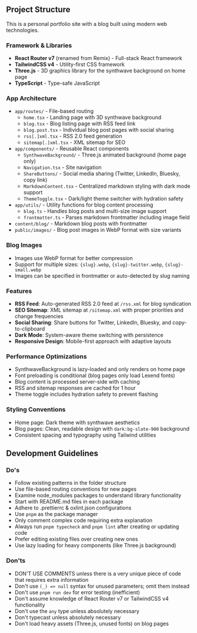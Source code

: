 ## Project Structure

This is a personal portfolio site with a blog built using modern web technologies.

### Framework & Libraries

- **React Router v7** (renamed from Remix) - Full-stack React framework
- **TailwindCSS v4** - Utility-first CSS framework
- **Three.js** - 3D graphics library for the synthwave background on home page
- **TypeScript** - Type-safe JavaScript

### App Architecture

- `app/routes/` - File-based routing
  - `home.tsx` - Landing page with 3D synthwave background
  - `blog.tsx` - Blog listing page with RSS feed link
  - `blog.post.tsx` - Individual blog post pages with social sharing
  - `rss[.]xml.tsx` - RSS 2.0 feed generation
  - `sitemap[.]xml.tsx` - XML sitemap for SEO
- `app/components/` - Reusable React components
  - `SynthwaveBackground/` - Three.js animated background (home page only)
  - `Navigation.tsx` - Site navigation
  - `ShareButtons/` - Social media sharing (Twitter, LinkedIn, Bluesky, copy link)
  - `MarkdownContent.tsx` - Centralized markdown styling with dark mode support
  - `ThemeToggle.tsx` - Dark/light theme switcher with hydration safety
- `app/utils/` - Utility functions for blog content processing
  - `blog.ts` - Handles blog posts and multi-size image support
  - `frontmatter.ts` - Parses markdown frontmatter including image field
- `content/blog/` - Markdown blog posts with frontmatter
- `public/images/` - Blog post images in WebP format with size variants

### Blog Images

- Images use WebP format for better compression
- Support for multiple sizes: `{slug}.webp`, `{slug}-twitter.webp`, `{slug}-small.webp`
- Images can be specified in frontmatter or auto-detected by slug naming

### Features

- **RSS Feed**: Auto-generated RSS 2.0 feed at `/rss.xml` for blog syndication
- **SEO Sitemap**: XML sitemap at `/sitemap.xml` with proper priorities and change frequencies
- **Social Sharing**: Share buttons for Twitter, LinkedIn, Bluesky, and copy-to-clipboard
- **Dark Mode**: System-aware theme switching with persistence
- **Responsive Design**: Mobile-first approach with adaptive layouts

### Performance Optimizations

- SynthwaveBackground is lazy-loaded and only renders on home page
- Font preloading is conditional (blog pages only load Lexend fonts)
- Blog content is processed server-side with caching
- RSS and sitemap responses are cached for 1 hour
- Theme toggle includes hydration safety to prevent flashing

### Styling Conventions

- Home page: Dark theme with synthwave aesthetics
- Blog pages: Clean, readable design with `dark:bg-slate-900` background
- Consistent spacing and typography using Tailwind utilities

## Development Guidelines

### Do's

- Follow existing patterns in the folder structure
- Use file-based routing conventions for new pages
- Examine node_modules packages to understand library functionality
- Start with README.md files in each package
- Adhere to .prettierrc & oxlint.json configurations
- Use `pnpm` as the package manager
- Only comment complex code requiring extra explanation
- Always run `pnpm typecheck` and `pnpm lint` after creating or updating code
- Prefer editing existing files over creating new ones
- Use lazy loading for heavy components (like Three.js background)

### Don'ts

- DON'T USE COMMENTS unless there is a very unique piece of code that requires extra information
- Don't use `(_) => null` syntax for unused parameters; omit them instead
- Don't use `pnpm run dev` for error testing (inefficient)
- Don't assume knowledge of React Router v7 or TailwindCSS v4 functionality
- Don't use the `any` type unless absolutely necessary
- Don't typecast unless absolutely necessary
- Don't load heavy assets (Three.js, unused fonts) on blog pages
